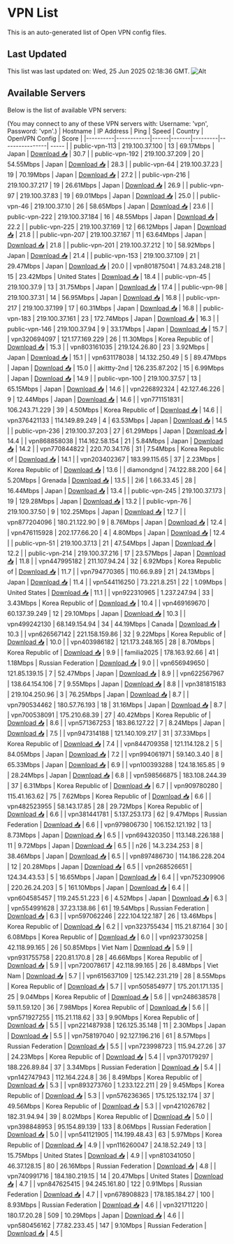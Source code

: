 # VPN List

This is an auto-generated list of Open VPN config files.

## Last Updated

This list was last updated on: Wed, 25 Jun 2025 02:18:36 GMT.
![Alt](https://repobeats.axiom.co/api/embed/186b98318ef1479477931607c1ad7d823f12451f.svg "Repobeats analytics image")

## Available Servers

Below is the list of available VPN servers:

(You may connect to any of these VPN servers with: Username: 'vpn', Password: 'vpn'.)
| Hostname | IP Address | Ping | Speed | Country | OpenVPN Config | Score |
|----------|------------|------|-------|---------|----------------| ----- |
| public-vpn-113 | 219.100.37.100 | 13 | 69.17Mbps | Japan | [Download 📥](./configs/server_0_JP.ovpn) | 30.7 |
| public-vpn-192 | 219.100.37.209 | 20 | 54.55Mbps | Japan | [Download 📥](./configs/server_1_JP.ovpn) | 28.3 |
| public-vpn-64 | 219.100.37.23 | 19 | 70.19Mbps | Japan | [Download 📥](./configs/server_2_JP.ovpn) | 27.2 |
| public-vpn-216 | 219.100.37.217 | 19 | 26.61Mbps | Japan | [Download 📥](./configs/server_3_JP.ovpn) | 26.9 |
| public-vpn-97 | 219.100.37.83 | 19 | 69.01Mbps | Japan | [Download 📥](./configs/server_4_JP.ovpn) | 25.0 |
| public-vpn-46 | 219.100.37.10 | 26 | 58.65Mbps | Japan | [Download 📥](./configs/server_5_JP.ovpn) | 23.6 |
| public-vpn-222 | 219.100.37.184 | 16 | 48.55Mbps | Japan | [Download 📥](./configs/server_6_JP.ovpn) | 22.2 |
| public-vpn-225 | 219.100.37.169 | 12 | 66.12Mbps | Japan | [Download 📥](./configs/server_7_JP.ovpn) | 21.8 |
| public-vpn-207 | 219.100.37.167 | 11 | 63.64Mbps | Japan | [Download 📥](./configs/server_8_JP.ovpn) | 21.8 |
| public-vpn-201 | 219.100.37.212 | 10 | 58.92Mbps | Japan | [Download 📥](./configs/server_9_JP.ovpn) | 21.4 |
| public-vpn-153 | 219.100.37.109 | 21 | 29.47Mbps | Japan | [Download 📥](./configs/server_10_JP.ovpn) | 20.0 |
| vpn801875041 | 74.83.248.218 | 15 | 23.42Mbps | United States | [Download 📥](./configs/server_11_US.ovpn) | 18.4 |
| public-vpn-45 | 219.100.37.9 | 13 | 31.75Mbps | Japan | [Download 📥](./configs/server_12_JP.ovpn) | 17.4 |
| public-vpn-98 | 219.100.37.31 | 14 | 56.95Mbps | Japan | [Download 📥](./configs/server_13_JP.ovpn) | 16.8 |
| public-vpn-217 | 219.100.37.199 | 17 | 60.31Mbps | Japan | [Download 📥](./configs/server_14_JP.ovpn) | 16.8 |
| public-vpn-183 | 219.100.37.161 | 23 | 172.74Mbps | Japan | [Download 📥](./configs/server_15_JP.ovpn) | 16.3 |
| public-vpn-146 | 219.100.37.94 | 9 | 33.17Mbps | Japan | [Download 📥](./configs/server_16_JP.ovpn) | 15.7 |
| vpn320694097 | 121.177.169.229 | 26 | 11.30Mbps | Korea Republic of | [Download 📥](./configs/server_17_KR.ovpn) | 15.3 |
| vpn803161035 | 219.124.26.80 | 23 | 3.92Mbps | Japan | [Download 📥](./configs/server_18_JP.ovpn) | 15.1 |
| vpn631178038 | 14.132.250.49 | 5 | 89.47Mbps | Japan | [Download 📥](./configs/server_19_JP.ovpn) | 15.0 |
| akittty-2nd | 126.235.87.202 | 15 | 6.99Mbps | Japan | [Download 📥](./configs/server_20_JP.ovpn) | 14.9 |
| public-vpn-100 | 219.100.37.57 | 13 | 65.15Mbps | Japan | [Download 📥](./configs/server_21_JP.ovpn) | 14.6 |
| vpn226892324 | 42.127.46.226 | 9 | 12.44Mbps | Japan | [Download 📥](./configs/server_22_JP.ovpn) | 14.6 |
| vpn771151831 | 106.243.71.229 | 39 | 4.50Mbps | Korea Republic of | [Download 📥](./configs/server_23_KR.ovpn) | 14.6 |
| vpn376421133 | 114.149.89.249 | 4 | 63.53Mbps | Japan | [Download 📥](./configs/server_24_JP.ovpn) | 14.5 |
| public-vpn-236 | 219.100.37.203 | 27 | 61.29Mbps | Japan | [Download 📥](./configs/server_25_JP.ovpn) | 14.4 |
| vpn868858038 | 114.162.58.154 | 21 | 5.84Mbps | Japan | [Download 📥](./configs/server_26_JP.ovpn) | 14.2 |
| vpn770844822 | 220.70.34.176 | 31 | 7.54Mbps | Korea Republic of | [Download 📥](./configs/server_27_KR.ovpn) | 14.1 |
| vpn203402367 | 183.99.115.65 | 37 | 2.23Mbps | Korea Republic of | [Download 📥](./configs/server_28_KR.ovpn) | 13.6 |
| diamondgnd | 74.122.88.200 | 64 | 5.20Mbps | Grenada | [Download 📥](./configs/server_29_GD.ovpn) | 13.5 |
| 2i6 | 1.66.33.45 | 28 | 16.44Mbps | Japan | [Download 📥](./configs/server_30_JP.ovpn) | 13.4 |
| public-vpn-245 | 219.100.37.173 | 19 | 129.28Mbps | Japan | [Download 📥](./configs/server_31_JP.ovpn) | 13.2 |
| public-vpn-76 | 219.100.37.50 | 9 | 102.25Mbps | Japan | [Download 📥](./configs/server_32_JP.ovpn) | 12.7 |
| vpn877204096 | 180.21.122.90 | 9 | 8.76Mbps | Japan | [Download 📥](./configs/server_33_JP.ovpn) | 12.4 |
| vpn476115928 | 202.177.66.20 | 4 | 4.80Mbps | Japan | [Download 📥](./configs/server_34_JP.ovpn) | 12.4 |
| public-vpn-51 | 219.100.37.13 | 21 | 47.54Mbps | Japan | [Download 📥](./configs/server_35_JP.ovpn) | 12.2 |
| public-vpn-214 | 219.100.37.216 | 17 | 23.57Mbps | Japan | [Download 📥](./configs/server_36_JP.ovpn) | 11.8 |
| vpn447995182 | 211.107.94.24 | 32 | 6.92Mbps | Korea Republic of | [Download 📥](./configs/server_37_KR.ovpn) | 11.7 |
| vpn794770365 | 110.66.9.89 | 21 | 24.13Mbps | Japan | [Download 📥](./configs/server_38_JP.ovpn) | 11.4 |
| vpn544116250 | 73.221.8.251 | 22 | 1.09Mbps | United States | [Download 📥](./configs/server_39_US.ovpn) | 11.1 |
| vpn922310965 | 1.237.247.94 | 33 | 3.43Mbps | Korea Republic of | [Download 📥](./configs/server_40_KR.ovpn) | 10.4 |
| vpn469169670 | 60.137.39.249 | 12 | 29.10Mbps | Japan | [Download 📥](./configs/server_41_JP.ovpn) | 10.3 |
| vpn499242130 | 68.149.154.94 | 34 | 44.19Mbps | Canada | [Download 📥](./configs/server_42_CA.ovpn) | 10.3 |
| vpn626567142 | 221.158.159.86 | 32 | 9.22Mbps | Korea Republic of | [Download 📥](./configs/server_43_KR.ovpn) | 10.0 |
| vpn403986182 | 121.173.248.165 | 28 | 8.70Mbps | Korea Republic of | [Download 📥](./configs/server_44_KR.ovpn) | 9.9 |
| familia2025 | 178.163.92.66 | 41 | 1.18Mbps | Russian Federation | [Download 📥](./configs/server_45_RU.ovpn) | 9.0 |
| vpn656949650 | 121.85.139.15 | 7 | 52.47Mbps | Japan | [Download 📥](./configs/server_46_JP.ovpn) | 8.9 |
| vpn622567967 | 138.64.154.106 | 7 | 9.55Mbps | Japan | [Download 📥](./configs/server_47_JP.ovpn) | 8.8 |
| vpn381815183 | 219.104.250.96 | 3 | 76.25Mbps | Japan | [Download 📥](./configs/server_48_JP.ovpn) | 8.7 |
| vpn790534462 | 180.57.76.193 | 18 | 31.16Mbps | Japan | [Download 📥](./configs/server_49_JP.ovpn) | 8.7 |
| vpn700538091 | 175.210.68.39 | 27 | 40.42Mbps | Korea Republic of | [Download 📥](./configs/server_50_KR.ovpn) | 8.6 |
| vpn571367253 | 183.86.127.22 | 7 | 8.24Mbps | Japan | [Download 📥](./configs/server_51_JP.ovpn) | 7.5 |
| vpn947314188 | 121.140.109.217 | 31 | 37.33Mbps | Korea Republic of | [Download 📥](./configs/server_52_KR.ovpn) | 7.4 |
| vpn844709358 | 121.114.128.2 | 5 | 84.05Mbps | Japan | [Download 📥](./configs/server_53_JP.ovpn) | 7.2 |
| vpn994061971 | 59.140.3.40 | 8 | 65.33Mbps | Japan | [Download 📥](./configs/server_54_JP.ovpn) | 6.9 |
| vpn100393288 | 124.18.165.85 | 9 | 28.24Mbps | Japan | [Download 📥](./configs/server_55_JP.ovpn) | 6.8 |
| vpn598566875 | 183.108.244.39 | 37 | 6.31Mbps | Korea Republic of | [Download 📥](./configs/server_56_KR.ovpn) | 6.7 |
| vpn909780280 | 115.41.163.62 | 75 | 7.62Mbps | Korea Republic of | [Download 📥](./configs/server_57_KR.ovpn) | 6.6 |
| vpn482523955 | 58.143.17.85 | 28 | 29.72Mbps | Korea Republic of | [Download 📥](./configs/server_58_KR.ovpn) | 6.6 |
| vpn381441781 | 5.137.253.173 | 62 | 9.47Mbps | Russian Federation | [Download 📥](./configs/server_59_RU.ovpn) | 6.6 |
| vpn979806730 | 106.152.121.192 | 13 | 8.73Mbps | Japan | [Download 📥](./configs/server_60_JP.ovpn) | 6.5 |
| vpn694320350 | 113.148.226.188 | 11 | 9.72Mbps | Japan | [Download 📥](./configs/server_61_JP.ovpn) | 6.5 |
| n26 | 14.3.234.253 | 8 | 38.46Mbps | Japan | [Download 📥](./configs/server_62_JP.ovpn) | 6.5 |
| vpn897486730 | 114.186.228.204 | 12 | 20.28Mbps | Japan | [Download 📥](./configs/server_63_JP.ovpn) | 6.5 |
| vpn268526651 | 124.34.43.53 | 5 | 16.65Mbps | Japan | [Download 📥](./configs/server_64_JP.ovpn) | 6.4 |
| vpn752309906 | 220.26.24.203 | 5 | 161.10Mbps | Japan | [Download 📥](./configs/server_65_JP.ovpn) | 6.4 |
| vpn604585457 | 119.245.51.223 | 6 | 4.52Mbps | Japan | [Download 📥](./configs/server_66_JP.ovpn) | 6.3 |
| vpn554991628 | 37.23.138.86 | 61 | 19.54Mbps | Russian Federation | [Download 📥](./configs/server_67_RU.ovpn) | 6.3 |
| vpn597062246 | 222.104.122.187 | 26 | 13.46Mbps | Korea Republic of | [Download 📥](./configs/server_68_KR.ovpn) | 6.2 |
| vpn323755434 | 115.21.87.164 | 30 | 6.08Mbps | Korea Republic of | [Download 📥](./configs/server_69_KR.ovpn) | 6.0 |
| vpn923730258 | 42.118.99.165 | 26 | 50.85Mbps | Viet Nam | [Download 📥](./configs/server_70_VN.ovpn) | 5.9 |
| vpn931755758 | 220.81.170.8 | 28 | 46.66Mbps | Korea Republic of | [Download 📥](./configs/server_71_KR.ovpn) | 5.9 |
| vpn720078617 | 42.118.99.165 | 26 | 8.48Mbps | Viet Nam | [Download 📥](./configs/server_72_VN.ovpn) | 5.7 |
| vpn615637109 | 125.142.231.219 | 28 | 8.55Mbps | Korea Republic of | [Download 📥](./configs/server_73_KR.ovpn) | 5.7 |
| vpn505854977 | 175.201.171.135 | 25 | 9.04Mbps | Korea Republic of | [Download 📥](./configs/server_74_KR.ovpn) | 5.6 |
| vpn248638578 | 59.11.59.120 | 36 | 7.98Mbps | Korea Republic of | [Download 📥](./configs/server_75_KR.ovpn) | 5.6 |
| vpn571927255 | 115.21.118.62 | 33 | 9.90Mbps | Korea Republic of | [Download 📥](./configs/server_76_KR.ovpn) | 5.5 |
| vpn221487938 | 126.125.35.148 | 11 | 2.30Mbps | Japan | [Download 📥](./configs/server_77_JP.ovpn) | 5.5 |
| vpn758197040 | 92.127.196.216 | 61 | 8.57Mbps | Russian Federation | [Download 📥](./configs/server_78_RU.ovpn) | 5.5 |
| vpn723998723 | 115.94.27.26 | 37 | 24.23Mbps | Korea Republic of | [Download 📥](./configs/server_79_KR.ovpn) | 5.4 |
| vpn370179297 | 188.226.89.84 | 37 | 3.34Mbps | Russian Federation | [Download 📥](./configs/server_80_RU.ovpn) | 5.4 |
| vpn142747943 | 112.164.224.8 | 36 | 8.49Mbps | Korea Republic of | [Download 📥](./configs/server_81_KR.ovpn) | 5.3 |
| vpn893273760 | 1.233.122.211 | 29 | 9.45Mbps | Korea Republic of | [Download 📥](./configs/server_82_KR.ovpn) | 5.3 |
| vpn576236365 | 175.125.132.174 | 37 | 49.56Mbps | Korea Republic of | [Download 📥](./configs/server_83_KR.ovpn) | 5.3 |
| vpn421026782 | 182.31.94.94 | 39 | 8.02Mbps | Korea Republic of | [Download 📥](./configs/server_84_KR.ovpn) | 5.0 |
| vpn398848953 | 95.154.89.139 | 133 | 8.06Mbps | Russian Federation | [Download 📥](./configs/server_85_RU.ovpn) | 5.0 |
| vpn541121905 | 114.199.48.43 | 63 | 5.97Mbps | Korea Republic of | [Download 📥](./configs/server_86_KR.ovpn) | 4.9 |
| vpn116260047 | 24.18.52.249 | 13 | 15.75Mbps | United States | [Download 📥](./configs/server_87_US.ovpn) | 4.9 |
| vpn810341050 | 46.37.128.15 | 80 | 26.16Mbps | Russian Federation | [Download 📥](./configs/server_88_RU.ovpn) | 4.8 |
| vpn740991716 | 184.180.219.15 | 14 | 20.47Mbps | United States | [Download 📥](./configs/server_89_US.ovpn) | 4.7 |
| vpn847625415 | 94.245.161.80 | 122 | 0.91Mbps | Russian Federation | [Download 📥](./configs/server_90_RU.ovpn) | 4.7 |
| vpn678908823 | 178.185.184.27 | 100 | 8.93Mbps | Russian Federation | [Download 📥](./configs/server_91_RU.ovpn) | 4.6 |
| vpn321711220 | 180.17.20.28 | 509 | 10.29Mbps | Japan | [Download 📥](./configs/server_92_JP.ovpn) | 4.6 |
| vpn580456162 | 77.82.233.45 | 147 | 9.10Mbps | Russian Federation | [Download 📥](./configs/server_93_RU.ovpn) | 4.5 |

